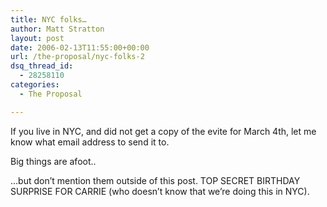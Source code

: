```yaml
---
title: NYC folks…
author: Matt Stratton
layout: post
date: 2006-02-13T11:55:00+00:00
url: /the-proposal/nyc-folks-2
dsq_thread_id:
  - 28258110
categories:
  - The Proposal

---
```

If you live in NYC, and did not get a copy of the evite for March 4th, let me know what email address to send it to.

Big things are afoot..

&#8230;but don&#8217;t mention them outside of this post. TOP SECRET BIRTHDAY SURPRISE FOR CARRIE (who doesn&#8217;t know that we&#8217;re doing this in NYC).